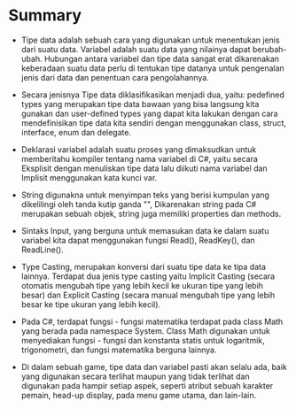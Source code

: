 # Summary

- Tipe data adalah sebuah cara yang digunakan untuk menentukan jenis dari suatu data. Variabel adalah suatu data yang nilainya dapat berubah-ubah. Hubungan antara variabel dan tipe data sangat erat dikarenakan keberadaan suatu data perlu di tentukan tipe datanya untuk pengenalan jenis dari data dan penentuan cara pengolahannya.

- Secara jenisnya Tipe data diklasifikasikan menjadi dua, yaitu: pedefined types yang merupakan tipe data bawaan yang bisa langsung kita gunakan dan user-defined types yang dapat kita lakukan dengan cara mendefinisikan tipe data kita sendiri dengan menggunakan class, struct, interface, enum dan delegate.

- Deklarasi variabel adalah suatu proses yang dimaksudkan untuk memberitahu kompiler tentang nama variabel di C#, yaitu secara Eksplisit dengan menuliskan tipe data lalu diikuti nama variabel dan Implisit menggunakan kata kunci var.

- String digunakna untuk menyimpan teks yang berisi kumpulan yang dikelilingi oleh tanda kutip ganda "", Dikarenakan string pada C# merupakan sebuah objek, string juga memiliki properties dan methods.

- Sintaks Input, yang berguna untuk memasukan data ke dalam suatu variabel kita dapat menggunakan fungsi Read(), ReadKey(), dan ReadLine().

- Type Casting, merupakan konversi dari suatu tipe data ke tipa data lainnya. Terdapat dua jenis type casting yaitu Implicit Casting (secara otomatis mengubah tipe yang lebih kecil ke ukuran tipe yang lebih besar) dan Explicit Casting (secara manual mengubah tipe yang lebih besar ke tipe ukuran yang lebih kecil).

- Pada C#, terdapat fungsi - fungsi matematika terdapat pada class Math yang berada pada namespace System. Class Math digunakan untuk menyediakan fungsi - fungsi dan konstanta statis untuk logaritmik, trigonometri, dan fungsi matematika berguna lainnya.

- Di dalam sebuah game, tipe data dan variabel pasti akan selalu ada, baik yang digunakan secara terlihat maupun yang tidak terlihat dan digunakan pada hampir setiap aspek, seperti atribut sebuah karakter pemain, head-up display, pada menu game utama, dan lain-lain.
